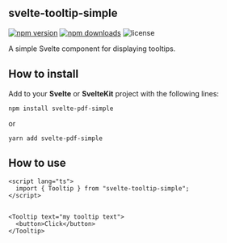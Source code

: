 ## svelte-tooltip-simple

[![npm version](http://img.shields.io/npm/v/svelte-tooltip-simple.svg)](https://www.npmjs.com/package/svelte-tooltip-simple)
[![npm downloads](https://img.shields.io/npm/dm/svelte-tooltip-simple.svg)](https://www.npmjs.com/package/svelte-tooltip-simple)
![license](https://img.shields.io/npm/l/svelte-tooltip-simple)

A simple Svelte component for displaying tooltips.

## How to install

Add to your **Svelte** or **SvelteKit** project with the following lines:

```
npm install svelte-pdf-simple
```

or

```
yarn add svelte-pdf-simple
```

## How to use

```svelte
<script lang="ts">
  import { Tooltip } from "svelte-tooltip-simple";
</script>


<Tooltip text="my tooltip text">
  <button>Click</button>
</Tooltip>
```